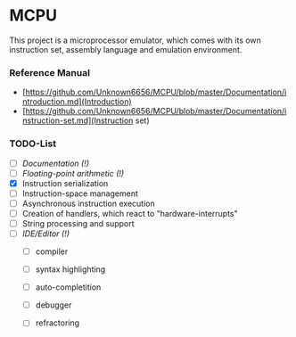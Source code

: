 # MCPU
This project is a microprocessor emulator, which comes with its own instruction set, assembly language and emulation environment.

### Reference Manual

* [https://github.com/Unknown6656/MCPU/blob/master/Documentation/introduction.md](Introduction)
* [https://github.com/Unknown6656/MCPU/blob/master/Documentation/instruction-set.md](Instruction set)

### TODO-List

- [ ] _Documentation (!)_
- [ ] _Floating-point arithmetic (!)_
- [x] Instruction serialization
- [ ] Instruction-space management
- [ ] Asynchronous instruction execution
- [ ] Creation of handlers, which react to "hardware-interrupts"
- [ ] String processing and support
- [ ] _IDE/Editor (!)_
    - [ ] compiler
    - [ ] syntax highlighting
    - [ ] auto-completition
    - [ ] debugger
    - [ ] refractoring

